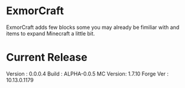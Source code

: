 ExmorCraft
==========

ExmorCraft adds few blocks some you may already be fimiliar with and items to expand Minecraft a little bit.


Current Release
=========================
Version   : 0.0.0.4
Build     : ALPHA-0.0.5
MC Version: 1.7.10
Forge Ver : 10.13.0.1179
